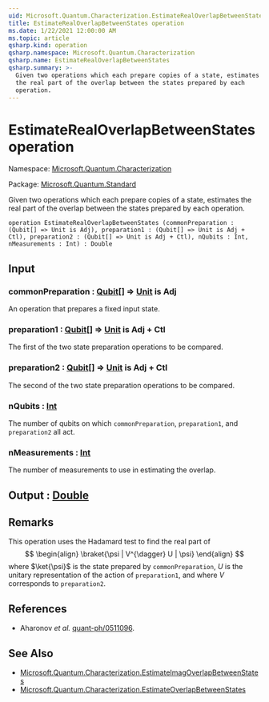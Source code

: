 ```yaml
---
uid: Microsoft.Quantum.Characterization.EstimateRealOverlapBetweenStates
title: EstimateRealOverlapBetweenStates operation
ms.date: 1/22/2021 12:00:00 AM
ms.topic: article
qsharp.kind: operation
qsharp.namespace: Microsoft.Quantum.Characterization
qsharp.name: EstimateRealOverlapBetweenStates
qsharp.summary: >-
  Given two operations which each prepare copies of a state, estimates
  the real part of the overlap between the states prepared by each
  operation.
---
```


# EstimateRealOverlapBetweenStates operation

Namespace: [Microsoft.Quantum.Characterization](xref:Microsoft.Quantum.Characterization)

Package: [Microsoft.Quantum.Standard](https://nuget.org/packages/Microsoft.Quantum.Standard)


Given two operations which each prepare copies of a state, estimatesthe real part of the overlap between the states prepared by eachoperation.

```qsharp
operation EstimateRealOverlapBetweenStates (commonPreparation : (Qubit[] => Unit is Adj), preparation1 : (Qubit[] => Unit is Adj + Ctl), preparation2 : (Qubit[] => Unit is Adj + Ctl), nQubits : Int, nMeasurements : Int) : Double
```


## Input

### commonPreparation : [Qubit](xref:microsoft.quantum.lang-ref.qubit)[] => [Unit](xref:microsoft.quantum.lang-ref.unit)  is Adj

An operation that prepares a fixed input state.


### preparation1 : [Qubit](xref:microsoft.quantum.lang-ref.qubit)[] => [Unit](xref:microsoft.quantum.lang-ref.unit)  is Adj + Ctl

The first of the two state preparation operations to be compared.


### preparation2 : [Qubit](xref:microsoft.quantum.lang-ref.qubit)[] => [Unit](xref:microsoft.quantum.lang-ref.unit)  is Adj + Ctl

The second of the two state preparation operations to be compared.


### nQubits : [Int](xref:microsoft.quantum.lang-ref.int)

The number of qubits on which `commonPreparation`, `preparation1`, and`preparation2` all act.


### nMeasurements : [Int](xref:microsoft.quantum.lang-ref.int)

The number of measurements to use in estimating the overlap.



## Output : [Double](xref:microsoft.quantum.lang-ref.double)



## Remarks

This operation uses the Hadamard test to find the real part of$$\begin{align}\braket{\psi | V^{\dagger} U | \psi}\end{align}$$where $\ket{\psi}$ is the state prepared by `commonPreparation`,$U$ is the unitary representation of the action of `preparation1`,and where $V$ corresponds to `preparation2`.

## References

- Aharonov *et al.* [quant-ph/0511096](https://arxiv.org/abs/quant-ph/0511096).

## See Also

- [Microsoft.Quantum.Characterization.EstimateImagOverlapBetweenStates](xref:Microsoft.Quantum.Characterization.EstimateImagOverlapBetweenStates)
- [Microsoft.Quantum.Characterization.EstimateOverlapBetweenStates](xref:Microsoft.Quantum.Characterization.EstimateOverlapBetweenStates)